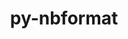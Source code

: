---
title: "py-nbformat"
layout: cache
categories: [package, develop-2025-03-23]
meta: {"compilers": ["gcc@=11.4.0", "oneapi@=2024.2.1"], "num_specs": 11, "num_specs_by_stack": {"e4s": 4, "e4s-neoverse-v2": 2, "e4s-oneapi": 5, "root": 11}, "oss": ["ubuntu22.04"], "platforms": ["linux"], "stacks": ["e4s", "e4s-neoverse-v2", "e4s-oneapi", "root"], "targets": ["neoverse_v2", "x86_64_v3"], "versions": ["5.8.0"]}
spec_details: [{"compiler": "oneapi@=2024.2.1", "hash": "5vuraxcafr2burlwmwlgpelzggpdt63l", "os": "ubuntu22.04", "platform": "linux", "size": "-", "stacks": ["e4s-oneapi", "root"], "target": "x86_64_v3", "variants": ["build_system=python_pip"], "versions": ["5.8.0"]}, {"compiler": "gcc@=11.4.0", "hash": "6ajzde6i5blfwrces5autqscz76npvnm", "os": "ubuntu22.04", "platform": "linux", "size": "-", "stacks": ["e4s-neoverse-v2", "root"], "target": "neoverse_v2", "variants": ["build_system=python_pip"], "versions": ["5.8.0"]}, {"compiler": "gcc@=11.4.0", "hash": "77ya5q6pqzvmf5pusnznxggbob26n5nd", "os": "ubuntu22.04", "platform": "linux", "size": "-", "stacks": ["e4s", "root"], "target": "x86_64_v3", "variants": ["build_system=python_pip"], "versions": ["5.8.0"]}, {"compiler": "oneapi@=2024.2.1", "hash": "d7bj5bf7wbse762ntefikwjylwnebbg6", "os": "ubuntu22.04", "platform": "linux", "size": "-", "stacks": ["e4s-oneapi", "root"], "target": "x86_64_v3", "variants": ["build_system=python_pip"], "versions": ["5.8.0"]}, {"compiler": "gcc@=11.4.0", "hash": "gaqkkj7wazbms76z7mel6od6mtkwwcfz", "os": "ubuntu22.04", "platform": "linux", "size": "-", "stacks": ["e4s", "root"], "target": "x86_64_v3", "variants": ["build_system=python_pip"], "versions": ["5.8.0"]}, {"compiler": "gcc@=11.4.0", "hash": "j2ewj3pns4ytnoheb4gr7tczcegjxahb", "os": "ubuntu22.04", "platform": "linux", "size": "-", "stacks": ["e4s", "root"], "target": "x86_64_v3", "variants": ["build_system=python_pip"], "versions": ["5.8.0"]}, {"compiler": "oneapi@=2024.2.1", "hash": "mv6jlzk7hxjlmgbu36ivrvntov4xsf2g", "os": "ubuntu22.04", "platform": "linux", "size": "-", "stacks": ["e4s-oneapi", "root"], "target": "x86_64_v3", "variants": ["build_system=python_pip"], "versions": ["5.8.0"]}, {"compiler": "gcc@=11.4.0", "hash": "tp6ua7hc7nmmcosqpxre35yceam2qtzl", "os": "ubuntu22.04", "platform": "linux", "size": "-", "stacks": ["e4s-neoverse-v2", "root"], "target": "neoverse_v2", "variants": ["build_system=python_pip"], "versions": ["5.8.0"]}, {"compiler": "gcc@=11.4.0", "hash": "tvv6g6yj6734x572p3py5b3an7sxwryx", "os": "ubuntu22.04", "platform": "linux", "size": "-", "stacks": ["e4s", "root"], "target": "x86_64_v3", "variants": ["build_system=python_pip"], "versions": ["5.8.0"]}, {"compiler": "oneapi@=2024.2.1", "hash": "u6jbcbhsgwl6fkxezts2en5p4gomcs4a", "os": "ubuntu22.04", "platform": "linux", "size": "-", "stacks": ["e4s-oneapi", "root"], "target": "x86_64_v3", "variants": ["build_system=python_pip"], "versions": ["5.8.0"]}, {"compiler": "oneapi@=2024.2.1", "hash": "yl62sjstgzn7tfimzfyxanqvyeodqkoi", "os": "ubuntu22.04", "platform": "linux", "size": "-", "stacks": ["e4s-oneapi", "root"], "target": "x86_64_v3", "variants": ["build_system=python_pip"], "versions": ["5.8.0"]}]
---